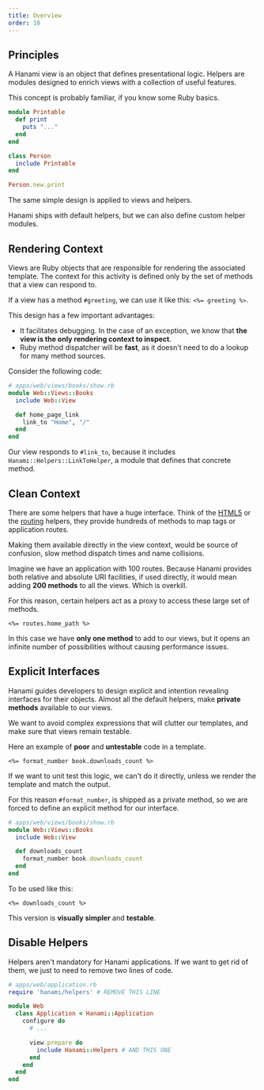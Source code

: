 ```yaml
---
title: Overview
order: 10
---
```


## Principles

A Hanami view is an object that defines presentational logic.
Helpers are modules designed to enrich views with a collection of useful features.

This concept is probably familiar, if you know some Ruby basics.

```ruby
module Printable
  def print
    puts "..."
  end
end

class Person
  include Printable
end

Person.new.print
```

The same simple design is applied to views and helpers.

Hanami ships with default helpers, but we can also define custom helper modules.

## Rendering Context

Views are Ruby objects that are responsible for rendering the associated template.
The context for this activity is defined only by the set of methods that a view can respond to.

If a view has a method `#greeting`, we can use it like this: `<%= greeting %>`.

This design has a few important advantages:

  * It facilitates debugging. In the case of an exception, we know that **the view is the only rendering context to inspect**.
  * Ruby method dispatcher will be **fast**, as it doesn't need to do a lookup for many method sources.

Consider the following code:

```ruby
# apps/web/views/books/show.rb
module Web::Views::Books
  include Web::View

  def home_page_link
    link_to "Home", "/"
  end
end
```

Our view responds to `#link_to`, because it includes `Hanami::Helpers::LinkToHelper`, a module that defines that concrete method.

## Clean Context

There are some helpers that have a huge interface.
Think of the [HTML5](/helpers/html5) or the [routing](/helpers/routing) helpers, they provide hundreds of methods to map tags or application routes.

Making them available directly in the view context, would be source of confusion, slow method dispatch times and name collisions.

Imagine we have an application with 100 routes.
Because Hanami provides both relative and absolute URI facilities, if used directly, it would mean adding **200 methods** to all the views.
Which is overkill.

For this reason, certain helpers act as a proxy to access these large set of methods.

```erb
<%= routes.home_path %>
```

In this case we have **only one method** to add to our views, but it opens an infinite number of possibilities without causing performance issues.

## Explicit Interfaces

Hanami guides developers to design explicit and intention revealing interfaces for their objects.
Almost all the default helpers, make **private methods** available to our views.

We want to avoid complex expressions that will clutter our templates, and make sure that views remain testable.

Here an example of **poor** and **untestable** code in a template.

```erb
<%= format_number book.downloads_count %>
```

If we want to unit test this logic, we can't do it directly, unless we render the template and match the output.

For this reason `#format_number`, is shipped as a private method, so we are forced to define an explicit method for our interface.

```ruby
# apps/web/views/books/show.rb
module Web::Views::Books
  include Web::View

  def downloads_count
    format_number book.downloads_count
  end
end
```

To be used like this:

```erb
<%= downloads_count %>
```

This version is **visually simpler** and **testable**.

## Disable Helpers

Helpers aren't mandatory for Hanami applications.
If we want to get rid of them, we just to need to remove two lines of code.

```ruby
# apps/web/application.rb
require 'hanami/helpers' # REMOVE THIS LINE

module Web
  class Application < Hanami::Application
    configure do
      # ...

      view.prepare do
        include Hanami::Helpers # AND THIS ONE
      end
    end
  end
end
```

